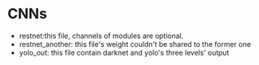 # CNNs

   - restnet:this file, channels of modules are optional.
   - restnet_another: this file's weight couldn't be shared to the former one
   - yolo_out: this file contain darknet and yolo's three levels' output

